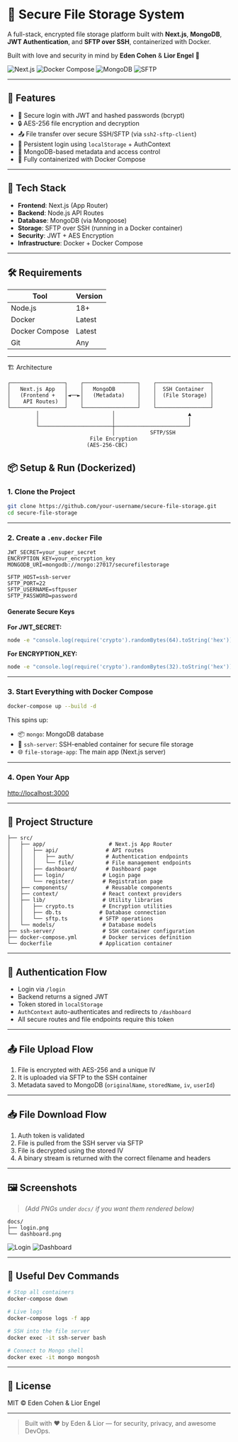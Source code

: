 # 🔐 Secure File Storage System

A full-stack, encrypted file storage platform built with **Next.js**, **MongoDB**, **JWT Authentication**, and **SFTP over SSH**, containerized with Docker.

Built with love and security in mind by **Eden Cohen** & **Lior Engel** 💙

![Next.js](https://img.shields.io/badge/Next.js-13-blue?logo=next.js)
![Docker Compose](https://img.shields.io/badge/docker-compose-blue?logo=docker)
![MongoDB](https://img.shields.io/badge/mongodb-database-green?logo=mongodb)
![SFTP](https://img.shields.io/badge/sftp-secure%20transfer-red?logo=linux)

---

## 🚀 Features

- 🔐 Secure login with JWT and hashed passwords (bcrypt)
- 🔒 AES-256 file encryption and decryption
- 📤 File transfer over secure SSH/SFTP (via `ssh2-sftp-client`)
- 🧠 Persistent login using `localStorage` + AuthContext
- 📁 MongoDB-based metadata and access control
- 🐳 Fully containerized with Docker Compose

---

## 🧩 Tech Stack

- **Frontend**: Next.js (App Router)
- **Backend**: Node.js API Routes
- **Database**: MongoDB (via Mongoose)
- **Storage**: SFTP over SSH (running in a Docker container)
- **Security**: JWT + AES Encryption
- **Infrastructure**: Docker + Docker Compose

---

## 🛠 Requirements

| Tool           | Version          |
|----------------|------------------|
| Node.js        | 18+              |
| Docker         | Latest           |
| Docker Compose | Latest           |
| Git            | Any              |

---
🏗️ Architecture
```
┌─────────────────┐    ┌─────────────────┐    ┌─────────────────┐
│   Next.js App   │    │   MongoDB       │    │  SSH Container  │
│   (Frontend +   │◄──►│   (Metadata)    │    │  (File Storage) │
│    API Routes)  │    │                 │    │                 │
└─────────────────┘    └─────────────────┘    └─────────────────┘
         │                       │                       ▲
         │                       │                       │
         └───────────────────────┼───────────────────────┘
                                 │           SFTP/SSH
                          File Encryption
                         (AES-256-CBC)
```
## 📦 Setup & Run (Dockerized)

### 1. Clone the Project

```bash
git clone https://github.com/your-username/secure-file-storage.git
cd secure-file-storage
```

---

### 2. Create a `.env.docker` File

```env
JWT_SECRET=your_super_secret
ENCRYPTION_KEY=your_encryption_key
MONGODB_URI=mongodb://mongo:27017/securefilestorage

SFTP_HOST=ssh-server
SFTP_PORT=22
SFTP_USERNAME=sftpuser
SFTP_PASSWORD=password
```
####  Generate Secure Keys
**For JWT_SECRET:**
```bash
node -e "console.log(require('crypto').randomBytes(64).toString('hex'))"
```

**For ENCRYPTION_KEY:**
```bash
node -e "console.log(require('crypto').randomBytes(32).toString('hex'))"
```

---

### 3. Start Everything with Docker Compose

```bash
docker-compose up --build -d
```

This spins up:
- 📦 `mongo`: MongoDB database
- 🔐 `ssh-server`: SSH-enabled container for secure file storage
- 🌐 `file-storage-app`: The main app (Next.js server)

---

### 4. Open Your App

[http://localhost:3000](http://localhost:3000)

---

## 📁 Project Structure

```
├── src/
│   ├── app/                    # Next.js App Router
│   │   ├── api/               # API routes
│   │   │   ├── auth/          # Authentication endpoints
│   │   │   └── file/          # File management endpoints
│   │   ├── dashboard/         # Dashboard page
│   │   ├── login/            # Login page
│   │   └── register/         # Registration page
│   ├── components/            # Reusable components
│   ├── context/              # React context providers
│   ├── lib/                  # Utility libraries
│   │   ├── crypto.ts         # Encryption utilities
│   │   ├── db.ts            # Database connection
│   │   └── sftp.ts          # SFTP operations
│   └── models/               # Database models
├── ssh-server/               # SSH container configuration
├── docker-compose.yml        # Docker services definition
└── dockerfile               # Application container
```

---

## 🔐 Authentication Flow

- Login via `/login`
- Backend returns a signed JWT
- Token stored in `localStorage`
- `AuthContext` auto-authenticates and redirects to `/dashboard`
- All secure routes and file endpoints require this token

---

## 📤 File Upload Flow

1. File is encrypted with AES-256 and a unique IV
2. It is uploaded via SFTP to the SSH container
3. Metadata saved to MongoDB (`originalName`, `storedName`, `iv`, `userId`)

---

## 📥 File Download Flow

1. Auth token is validated
2. File is pulled from the SSH server via SFTP
3. File is decrypted using the stored IV
4. A binary stream is returned with the correct filename and headers

---

## 🖼️ Screenshots

> *(Add PNGs under `docs/` if you want them rendered below)*

```
docs/
├── login.png
└── dashboard.png

```


![Login](docs/login.png)
![Dashboard](docs/dashboard.png)



---

## 🧪 Useful Dev Commands

```bash
# Stop all containers
docker-compose down

# Live logs
docker-compose logs -f app

# SSH into the file server
docker exec -it ssh-server bash

# Connect to Mongo shell
docker exec -it mongo mongosh
```

---

## 📝 License

MIT © Eden Cohen & Lior Engel

---

> Built with ❤️ by Eden & Lior — for security, privacy, and awesome DevOps.
